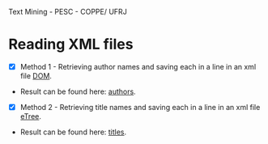 Text Mining - PESC - COPPE/ UFRJ

# Reading XML files

- [X] Method 1 - Retrieving author names and saving each in a line in an xml file [DOM](dom.ipynb).
- Result can be found here: [authors](autores.xml).

- [X] Method 2 - Retrieving title names and saving each in a line in an xml file [eTree](etree.ipynb).
- Result can be found here: [titles](titulo.xml).
